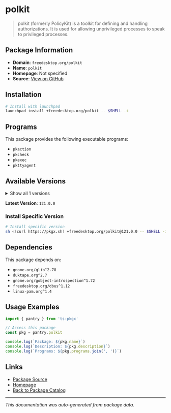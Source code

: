 # polkit

> polkit (formerly PolicyKit) is a toolkit for defining and handling authorizations. It is used for allowing unprivileged processes to speak to privileged processes.

## Package Information

- **Domain**: `freedesktop.org/polkit`
- **Name**: `polkit`
- **Homepage**: Not specified
- **Source**: [View on GitHub](https://github.com/pkgxdev/pantry/tree/main/projects/freedesktop.org/polkit/package.yml)

## Installation

```bash
# Install with launchpad
launchpad install +freedesktop.org/polkit -- $SHELL -i
```

## Programs

This package provides the following executable programs:

- `pkaction`
- `pkcheck`
- `pkexec`
- `pkttyagent`

## Available Versions

<details>
<summary>Show all 1 versions</summary>

- `121.0.0`

</details>

**Latest Version**: `121.0.0`

### Install Specific Version

```bash
# Install specific version
sh <(curl https://pkgx.sh) +freedesktop.org/polkit@121.0.0 -- $SHELL -i
```

## Dependencies

This package depends on:

- `gnome.org/glib^2.78`
- `duktape.org^2.7`
- `gnome.org/gobject-introspection^1.72`
- `freedesktop.org/dbus^1.12`
- `linux-pam.org^1.4`

## Usage Examples

```typescript
import { pantry } from 'ts-pkgx'

// Access this package
const pkg = pantry.polkit

console.log(`Package: ${pkg.name}`)
console.log(`Description: ${pkg.description}`)
console.log(`Programs: ${pkg.programs.join(', ')}`)
```

## Links

- [Package Source](https://github.com/pkgxdev/pantry/tree/main/projects/freedesktop.org/polkit/package.yml)
- [Homepage](#)
- [Back to Package Catalog](../package-catalog.md)

---

*This documentation was auto-generated from package data.*

